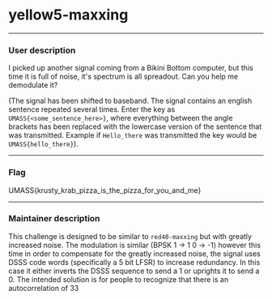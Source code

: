 # yellow5-maxxing 

---

### User description

I picked up another signal coming from a Bikini Bottom computer, but this time it is full of noise, it's spectrum is all spreadout. Can you help me demodulate it?

(The signal has been shifted to baseband. The signal contains an english sentence repeated several times. Enter the key as `UMASS{<some_sentence_here>}`, where everything between the angle brackets has been replaced with the lowercase version of the sentence that was transmitted. Example if `Hello_there` was transmitted the key would be `UMASS{hello_there}`).

---

### Flag

UMASS{krusty_krab_pizza_is_the_pizza_for_you_and_me}

---

### Maintainer description

This challenge is designed to be similar to `red40-maxxing` but with greatly increased noise. The modulation is similar (BPSK 1 -> 1 0 -> -1) however this time in order to compensate for the greatly increased noise, the signal uses DSSS code words (specifically a 5 bit LFSR) to increase redundancy. In this case it either inverts the DSSS sequence to send a 1 or uprights it to send a 0. The intended solution is for people to recognize that there is an autocorrelation of 33
